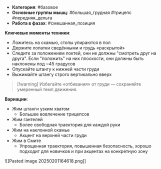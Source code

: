 
- **Категория**:  #базовое
- **Основные группы мышц**: #большая_грудная #трицепс #передняя_дельта
- **Работа в фазах**:  #смешанная_позиция

**Ключевые моменты техники**:  
- Ложитесь на скамью, стопы упираются в пол  
- Держите лопатки сведёнными и грудь «раскрытой»  
- Следите за положением локтей, они не должны "смотреть друг на друга". Если "положить" на них плоскости, они должны быть наклонены под ~45 градусов
- Опускайте штангу к нижней части груди  
- Выжимайте штангу строго вертикально вверх

> [!warning] Избегайте «отбивания» от груди — сохраняйте умеренный темп движения.

**Вариации**:  
- Жим штанги узким хватом 
	- Большее вовлечение трицепсов  
- Жим гантелей 
	- Более свободная траектория для каждой руки
- Жим на наклонной скамье
	- Акцент на верхней части груди
- Жим в Смите 
	- Упрощенная траектория, повышенная безопасность, хорошо подходит для новичков и при акцентах на конкретную зону

![[Pasted image 20250201164618.png]]
